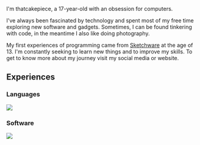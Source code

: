 I'm thatcakepiece, a 17-year-old with an obsession for computers.

I've always been fascinated by technology and spent most of my free time exploring new software and gadgets. Sometimes, I can be found tinkering with code, in the meantime I also like doing photography.

My first experiences of programming came from [Sketchware](https://sketchware-docs.vercel.app/) at the age of 13. I'm constantly seeking to learn new things and to improve my skills. To get to know more about my journey visit my social media or website.
## Experiences
### Languages
![](https://skillicons.dev/icons?i=css,html,java,js,kotlin,md,powershell)
### Software
![](https://skillicons.dev/icons?i=androidstudio,blender,godot,visualstudio,vscode)
